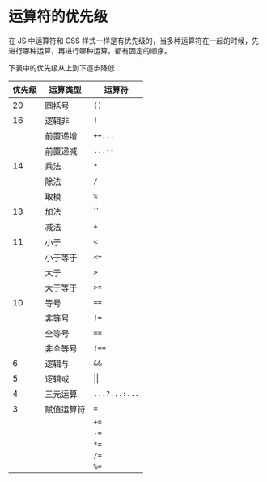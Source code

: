 # 运算符的优先级

在 JS 中运算符和 CSS 样式一样是有优先级的，当多种运算符在一起的时候，先进行哪种运算，再进行哪种运算，都有固定的顺序。

下表中的优先级从上到下逐步降低：

| 优先级 | 运算类型   | 运算符        |
| ------ | ---------- | ------------- |
| 20     | 圆括号     | `()`          |
| 16     | 逻辑非     | `!`           |
|        | 前置递增   | `++...`       |
|        | 前置递减   | `...++`       |
| 14     | 乘法       | `*`           |
|        | 除法       | `/`           |
|        | 取模       | `%`           |
| 13     | 加法       | ``            |
|        | 减法       | `+`           |
| 11     | 小于       | `<`           |
|        | 小于等于   | `<=`          |
|        | 大于       | `>`           |
|        | 大于等于   | `>=`          |
| 10     | 等号       | `==`          |
|        | 非等号     | `!=`          |
|        | 全等号     | `==`          |
|        | 非全等号   | `!==`         |
| 6      | 逻辑与     | `&&`          |
| 5      | 逻辑或     | &#124;&#124;  |
| 4      | 三元运算   | `...?...:...` |
| 3      | 赋值运算符 | `=`           |
|        |            | `+=`          |
|        |            | `-=`          |
|        |            | `*=`          |
|        |            | `/=`          |
|        |            | `%=`          |
